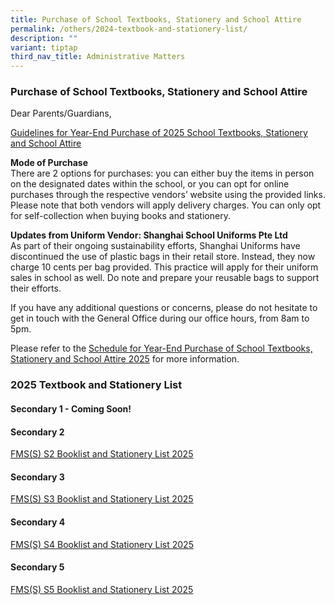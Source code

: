 ```yaml
---
title: Purchase of School Textbooks, Stationery and School Attire
permalink: /others/2024-textbook-and-stationery-list/
description: ""
variant: tiptap
third_nav_title: Administrative Matters
---
```

<h3>Purchase of School Textbooks, Stationery and School Attire</h3>
<p>Dear Parents/Guardians,</p>
<p><u>Guidelines for Year-End Purchase of 2025 School Textbooks, Stationery and School Attire</u>
</p>
<p><strong>Mode of Purchase</strong>
<br>There are 2 options for purchases: you can either buy the items in person
on the designated dates within the school, or you can opt for online purchases
through the respective vendors’ website using the provided links. Please
note that both vendors will apply delivery charges. You can only opt for
self-collection when buying books and stationery.</p>
<p><strong>Updates from Uniform Vendor: Shanghai School Uniforms Pte Ltd</strong>
<br>As part of their ongoing sustainability efforts, Shanghai Uniforms have
discontinued the use of plastic bags in their retail store. Instead, they
now charge 10 cents per bag provided. This practice will apply for their
uniform sales in school as well. Do note and prepare your reusable bags
to support their efforts.</p>
<p>If you have any additional questions or concerns, please do not hesitate
to get in touch with the General Office during our office hours, from 8am
to 5pm.</p>
<p>Please refer to the&nbsp;<a href="/files/Parents/Admin Matters/Schedule_for_Year_End_Purchase_of_School_Textbooks__Stationery_and_School_Attire_2025.pdf" rel="noopener nofollow" target="_blank">Schedule for Year-End Purchase of School Textbooks, Stationery and School Attire 2025</a>&nbsp;for
more information.</p>
<h3>2025 Textbook and Stationery List</h3>
<h4>Secondary 1 - Coming Soon!</h4>
<h4>Secondary 2</h4>
<p><a href="/files/Parents/Admin Matters/FMS_S__S2_Booklist_and_Stationery_List_2025.pdf" rel="noopener nofollow" target="_blank">FMS(S) S2 Booklist and Stationery List 2025</a>
</p>
<h4>Secondary 3</h4>
<p><a href="/files/Parents/Admin Matters/FMS_S__S3_Booklist_and_Stationery_List_2025.pdf" rel="noopener nofollow" target="_blank">FMS(S) S3 Booklist and Stationery List 2025</a>
</p>
<h4>Secondary 4</h4>
<p><a href="/files/Parents/Admin Matters/FMS_S__S4_Booklist_and_Stationery_List_2025.pdf" rel="noopener nofollow" target="_blank">FMS(S) S4 Booklist and Stationery List 2025</a>
</p>
<h4>Secondary 5</h4>
<p><a href="/files/Parents/Admin Matters/FMS_S__S5_Booklist_and_Stationery_List_2025.pdf" rel="noopener nofollow" target="_blank">FMS(S) S5 Booklist and Stationery List 2025</a>
</p>